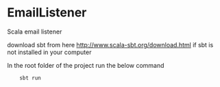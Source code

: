 # EmailListener

Scala email listener 

download sbt from here http://www.scala-sbt.org/download.html if sbt is not installed in your computer

In the root folder of the project run the below command

```
    sbt run
```